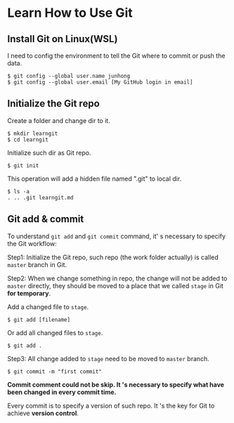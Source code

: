 # Learn How to Use Git

## Install Git on Linux(WSL)

I need to config the environment to tell the Git where to commit or push the data.

```shell
$ git config --global user.name junhong
$ git config --global user.email [My GitHub login in email]
```

## Initialize the Git repo

Create a folder and change dir to it.

```shell
$ mkdir learngit
$ cd learngit
```
Initialize such dir as Git repo.

```shell
$ git init
```
This operation will add a hidden file named ".git" to local dir.

```shell
$ ls -a
. .. .git learngit.md
```

## Git add & commit

To understand `git add` and `git commit` command, it' s necessary to specify the Git workflow:

Step1: Initialize the Git repo, such repo (the work folder actually) is called `master` branch in Git.

Step2: When we change something in repo, the change will not be added to `master` directly, they should be moved to a place that we called `stage` in Git **for temporary**.

Add a changed file to `stage`.

```shell
$ git add [filename]
```

Or add all changed files to `stage`.

```shell
$ git add .
```

Step3: All change added to `stage` need to be moved to `master` branch.

```shell
$ git commit -m "first commit"
```

**Commit comment could not be skip. It 's necessary to specify what have been changed in every commit time.**

Every commit is to specify a version of such repo. It 's the key for Git to achieve **version control**. 


